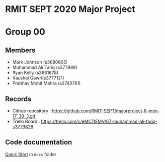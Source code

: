 # RMIT SEPT 2020 Major Project

# Group 00

## Members
* Mark Johnson (s3680805)
* Muhammad Ali Tariq (s377986)
* Ryan Kelly (s3661678)
* Kaushal Gawri(s3777121)
* Prabhav Mohit Mehra (s3743761)

## Records

* Github repository : https://github.com/RMIT-SEPT/majorproject-8-mon-17-30-3.git
* Trello Board : https://trello.com/c/eMCTtEMV/67-muhammad-ali-tariq-s3779826


## Code documentation

[Quick Start](/docs/README.md) in `docs` folder
